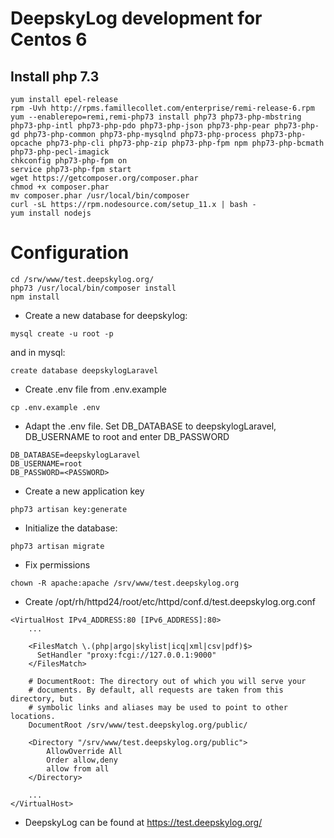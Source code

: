 # DeepskyLog development for Centos 6

## Install php 7.3

```
yum install epel-release
rpm -Uvh http://rpms.famillecollet.com/enterprise/remi-release-6.rpm
yum --enablerepo=remi,remi-php73 install php73 php73-php-mbstring php73-php-intl php73-php-pdo php73-php-json php73-php-pear php73-php-gd php73-php-common php73-php-mysqlnd php73-php-process php73-php-opcache php73-php-cli php73-php-zip php73-php-fpm npm php73-php-bcmath php73-php-pecl-imagick
chkconfig php73-php-fpm on
service php73-php-fpm start
wget https://getcomposer.org/composer.phar
chmod +x composer.phar
mv composer.phar /usr/local/bin/composer
curl -sL https://rpm.nodesource.com/setup_11.x | bash -
yum install nodejs
```

# Configuration

```
cd /srw/www/test.deepskylog.org/
php73 /usr/local/bin/composer install
npm install
```

+ Create a new database for deepskylog:
```
mysql create -u root -p
```

and in mysql:
```
create database deepskylogLaravel
```

+ Create .env file from .env.example
```
cp .env.example .env

```
+ Adapt the .env file. Set DB_DATABASE to deepskylogLaravel, DB_USERNAME to root and enter DB_PASSWORD
```
DB_DATABASE=deepskylogLaravel
DB_USERNAME=root
DB_PASSWORD=<PASSWORD>
```
+ Create a new application key
```
php73 artisan key:generate
```
+ Initialize the database:
```
php73 artisan migrate
```

+ Fix permissions
```
chown -R apache:apache /srv/www/test.deepskylog.org
```

+ Create /opt/rh/httpd24/root/etc/httpd/conf.d/test.deepskylog.org.conf

```
<VirtualHost IPv4_ADDRESS:80 [IPv6_ADDRESS]:80>
    ...

    <FilesMatch \.(php|argo|skylist|icq|xml|csv|pdf)$>
      SetHandler "proxy:fcgi://127.0.0.1:9000"
    </FilesMatch>

    # DocumentRoot: The directory out of which you will serve your
    # documents. By default, all requests are taken from this directory, but
    # symbolic links and aliases may be used to point to other locations.
    DocumentRoot /srv/www/test.deepskylog.org/public/

    <Directory "/srv/www/test.deepskylog.org/public">
        AllowOverride All
        Order allow,deny
        allow from all
    </Directory>

    ...
</VirtualHost>
```

+ DeepskyLog can be found at https://test.deepskylog.org/

